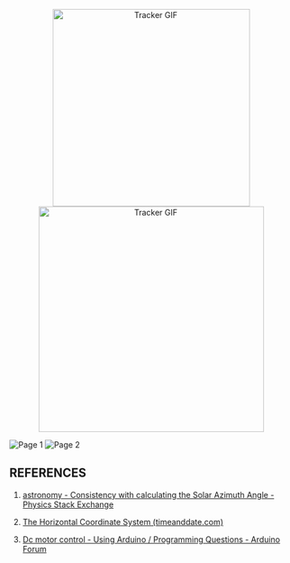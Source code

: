 <p align="center">
  <img src="https://github.com/git-dibwar/Worm-gear-driven-azimuth-elevate-solar-tracker/blob/main/report/tracker.gif" alt="Tracker GIF" width="350"/>
   <img src="https://github.com/git-dibwar/Worm-gear-driven-azimuth-elevate-solar-tracker/blob/main/report/model.png" alt="Tracker GIF" width="400"/>
</p>

![Page 1](https://github.com/git-dibwar/Worm-gear-driven-azimuth-elevate-solar-tracker/blob/main/report/page1.jpg)
![Page 2](https://github.com/git-dibwar/Worm-gear-driven-azimuth-elevate-solar-trackerr/blob/main/report/page2.jpg)

## REFERENCES
1. [astronomy - Consistency with calculating the Solar Azimuth Angle - Physics Stack Exchange](https://physics.stackexchange.com/questions/443184/consistency-with-calculating-the-Solar-Azimuth-Angle)

2. [The Horizontal Coordinate System (timeanddate.com)](https://www.timeanddate.com/astronomy/horizontal-system.html)

3. [Dc motor control - Using Arduino / Programming Questions - Arduino Forum](https://forum.arduino.cc/t/dc-motor-control/401915)
